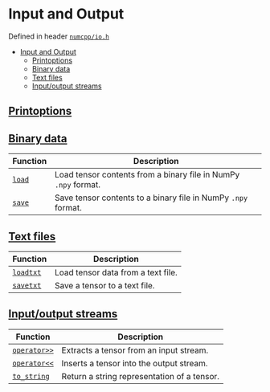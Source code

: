 # Input and Output

Defined in header [`numcpp/io.h`](/include/numcpp/io.h)

- [Input and Output](#input-and-output)
  - [Printoptions](#printoptions)
  - [Binary data](#binary-data)
  - [Text files](#text-files)
  - [Input/output streams](#inputoutput-streams)

## [Printoptions](Printoptions.md)

## [Binary data](Binary%20data.md)

| Function                        | Description                                                     |
| ------------------------------- | --------------------------------------------------------------- |
| [`load`](Binary%20data.md#load) | Load tensor contents from a binary file in NumPy `.npy` format. |
| [`save`](Binary%20data.md#save) | Save tensor contents to a binary file in NumPy `.npy` format.   |

## [Text files](Text%20files.md)

| Function                             | Description                        |
| ------------------------------------ | ---------------------------------- |
| [`loadtxt`](Text%20files.md#loadtxt) | Load tensor data from a text file. |
| [`savetxt`](Text%20files.md#savetxt) | Save a tensor to a text file.      |

## [Input/output streams](Input%20output%20streams.md)

| Function                                               | Description                              |
| ------------------------------------------------------ | ---------------------------------------- |
| [`operator>>`](Input%20output%20streams.md#operator)   | Extracts a tensor from an input stream.  |
| [`operator<<`](Input%20output%20streams.md#operator-1) | Inserts a tensor into the output stream. |
| [`to_string`](Input%20output%20streams.md#to_string) | Return a string representation of a tensor. |
